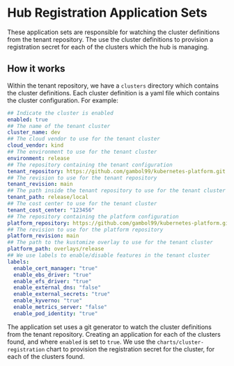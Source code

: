 # Hub Registration Application Sets

These application sets are responsible for watching the cluster definitions from the tenant repository. The use the cluster definitions to provision a registration secret for each of the clusters which the hub is managing.

## How it works

Within the tenant repository, we have a `clusters` directory which contains the cluster definitions. Each cluster definition is a yaml file which contains the cluster configuration. For example:

```yaml
## Indicate the cluster is enabled
enabled: true
## The name of the tenant cluster
cluster_name: dev
## The cloud vendor to use for the tenant cluster
cloud_vendor: kind
## The environment to use for the tenant cluster
environment: release
## The repository containing the tenant configuration
tenant_repository: https://github.com/gambol99/kubernetes-platform.git
## The revision to use for the tenant repository
tenant_revision: main
## The path inside the tenant repository to use for the tenant cluster
tenant_path: release/local
## The cost center to use for the tenant cluster
tenant_cost_center: "123456"
## The repository containing the platform configuration
platform_repository: https://github.com/gambol99/kubernetes-platform.git
## The revision to use for the platform repository
platform_revision: main
## The path to the kustomize overlay to use for the tenant cluster
platform_path: overlays/release
## We use labels to enable/disable features in the tenant cluster
labels:
  enable_cert_manager: "true"
  enable_ebs_driver: "true"
  enable_efs_driver: "true"
  enable_external_dns: "false"
  enable_external_secrets: "true"
  enable_kyverno: "true"
  enable_metrics_server: "false"
  enable_pod_identity: "true"
```

The application set uses a git generator to watch the cluster definitions from the tenant repository. Creating an application for each of the clusters found, and where `enabled` is set to `true`. We use the `charts/cluster-registration` chart to provision the registration secret for the cluster, for each of the clusters found.
